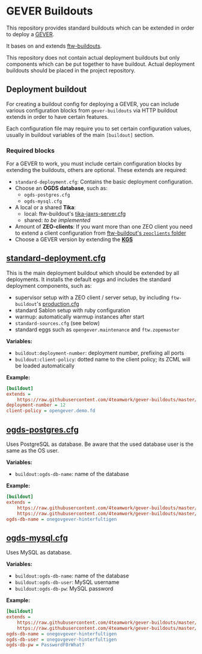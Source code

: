 # GEVER Buildouts

This repository provides standard buildouts which can be extended in order to
deploy a [GEVER](https://github.com/4teamwork/opengever.core).

It bases on and extends
[ftw-buildouts](https://github.com/4teamwork/ftw-buildouts).

This repository does not contain actual deployment buildouts but only components
which can be put together to have buildout.
Actual deployment buildouts should be placed in the project repository.



## Deployment buildout

For creating a buildout config for deploying a GEVER, you can include various
configuration blocks from `gever-buildouts` via HTTP buildout extends in order
to have certain features.

Each configuration file may require you to set certain configuration values,
usually in buildout variables of the main `[buildout]` section.



### Required blocks

For a GEVER to work, you must include certain configuration blocks by extending
the buildouts, others are optional.
These extends are required:

- ``standard-deployment.cfg``: Contains the basic deployment configuration.
- Choose an **OGDS database**, such as:
  - ``ogds-postgres.cfg``
  - ``ogds-mysql.cfg``
- A local or a shared **Tika**:
  - local: ftw-buildout's
    [tika-jaxrs-server.cfg](https://raw.githubusercontent.com/4teamwork/ftw-buildouts/master/tika-jaxrs-server.cfg)
  - shared: *to be implemented*
- Amount of **ZEO-clients**:
  If you want more than one ZEO client you need to extend a client configuration
  from [ftw-buildout's `zeoclients` folder](https://github.com/4teamwork/ftw-buildouts/tree/master/zeoclients)
- Choose a GEVER version by extending the [**KGS**](http://kgs.4teamwork.ch/release/opengever/)



## [standard-deployment.cfg](https://github.com/4teamwork/gever-buildouts/blob/master/standard-deployment.cfg)

This is the main deployment buildout which should be extended by all
deployments.
It installs the default eggs and includes the standard deployment components,
such as:

- supervisor setup with a ZEO client / server setup, by including
  `ftw-buildout`'s
  [production.cfg](https://github.com/4teamwork/ftw-buildouts/blob/master/production.cfg)
- standard Sablon setup with ruby configuration
- warmup: automatically warmup instances after start
- `standard-sources.cfg` (see below)
- standard eggs such as `opengever.maintenance` and `ftw.zopemaster`

**Variables:**
- `buildout:deployment-number`: deployment number, prefixing all ports
- `buildout:client-policy`: dotted name to the client policy; its ZCML will be
  loaded automatically

**Example:**

```ini
[buildout]
extends =
    https://raw.githubusercontent.com/4teamwork/gever-buildouts/master/standard-deployment.cfg
deployment-number = 12
client-policy = opengever.demo.fd
```


## [ogds-postgres.cfg](https://github.com/4teamwork/gever-buildouts/blob/master/ogds-postgres.cfg)

Uses PostgreSQL as database.
Be aware that the used database user is the same as the OS user.

**Variables:**
- `buildout:ogds-db-name`: name of the database

**Example:**

```ini
[buildout]
extends =
    https://raw.githubusercontent.com/4teamwork/gever-buildouts/master/standard-deployment.cfg
    https://raw.githubusercontent.com/4teamwork/gever-buildouts/master/ogds-postgres.cfg
ogds-db-name = onegovgever-hinterfultigen
```


## [ogds-mysql.cfg](https://github.com/4teamwork/gever-buildouts/blob/master/ogds-mysql.cfg)

Uses MySQL as database.

**Variables:**
- `buildout:ogds-db-name`: name of the database
- `buildout:ogds-db-user`: MySQL username
- `buildout:ogds-db-pw`: MySQL password

**Example:**

```ini
[buildout]
extends =
    https://raw.githubusercontent.com/4teamwork/gever-buildouts/master/standard-deployment.cfg
    https://raw.githubusercontent.com/4teamwork/gever-buildouts/master/ogds-mysql.cfg
ogds-db-name = onegovgever-hinterfultigen
ogds-db-user = onegovgever-hinterfultigen
ogds-db-pw = PasswordF0rWhat?
```
